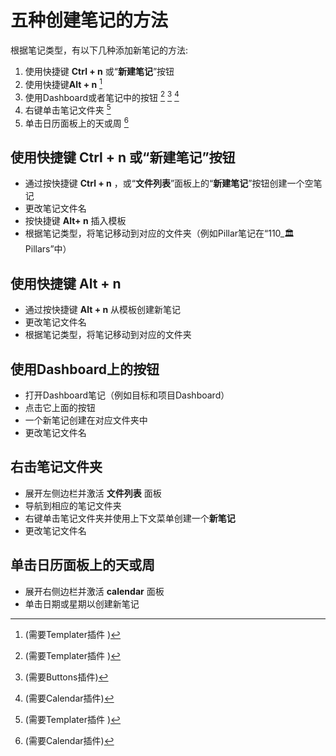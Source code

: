 # 五种创建笔记的方法

根据笔记类型，有以下几种添加新笔记的方法: 

1. 使用快捷键 **Ctrl + n** 或“**新建笔记**”按钮
2. 使用快捷键**Alt + n** [^1]
3. 使用Dashboard或者笔记中的按钮 [^1] [^2] [^3]
4. 右键单击笔记文件夹 [^1]
5. 单击日历面板上的天或周 [^3]

[^1]: (需要Templater插件 )
[^2]: (需要Buttons插件)
[^3]:  (需要Calendar插件)

## 使用快捷键 **Ctrl + n** 或“新建笔记”按钮

- 通过按快捷键 **Ctrl + n** ，或“**文件列表**”面板上的“**新建笔记**”按钮创建一个空笔记
- 更改笔记文件名
- 按快捷键 **Alt+ n** 插入模板
- 根据笔记类型，将笔记移动到对应的文件夹（例如Pillar笔记在“110_🏛Pillars”中）

## 使用快捷键 **Alt + n**

- 通过按快捷键 **Alt + n** 从模板创建新笔记
- 更改笔记文件名
- 根据笔记类型，将笔记移动到对应的文件夹

## 使用Dashboard上的按钮
- 打开Dashboard笔记（例如目标和项目Dashboard）
- 点击它上面的按钮
- 一个新笔记创建在对应文件夹中
- 更改笔记文件名

## 右击笔记文件夹

- 展开左侧边栏并激活 **文件列表** 面板
- 导航到相应的笔记文件夹
- 右键单击笔记文件夹并使用上下文菜单创建一个**新笔记**
- 更改笔记文件名

## 单击日历面板上的天或周

- 展开右侧边栏并激活 **calendar** 面板
- 单击日期或星期以创建新笔记

